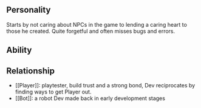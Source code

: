 ## Personality
Starts by not caring about NPCs in the game to lending a caring heart to those he created. Quite forgetful and often misses bugs and errors.

## Ability

## Relationship
- [[Player]]: playtester, build trust and a strong bond, Dev reciprocates by finding ways to get Player out.
- [[Bot]]: a robot Dev made back in early development stages